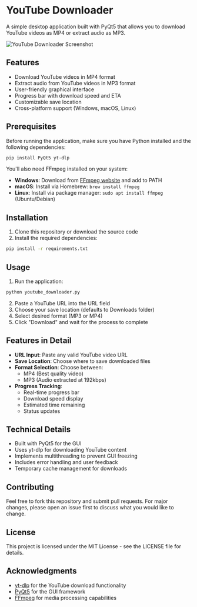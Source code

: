# YouTube Downloader

A simple desktop application built with PyQt5 that allows you to download YouTube videos as MP4 or extract audio as MP3.

![YouTube Downloader Screenshot](screenshot.png)

## Features

- Download YouTube videos in MP4 format
- Extract audio from YouTube videos in MP3 format
- User-friendly graphical interface
- Progress bar with download speed and ETA
- Customizable save location
- Cross-platform support (Windows, macOS, Linux)

## Prerequisites

Before running the application, make sure you have Python installed and the following dependencies:

```bash
pip install PyQt5 yt-dlp
```

You'll also need FFmpeg installed on your system:
- **Windows**: Download from [FFmpeg website](https://ffmpeg.org/download.html) and add to PATH
- **macOS**: Install via Homebrew: `brew install ffmpeg`
- **Linux**: Install via package manager: `sudo apt install ffmpeg` (Ubuntu/Debian)

## Installation

1. Clone this repository or download the source code
2. Install the required dependencies:
```bash
pip install -r requirements.txt
```

## Usage

1. Run the application:
```bash
python youtube_downloader.py
```

2. Paste a YouTube URL into the URL field
3. Choose your save location (defaults to Downloads folder)
4. Select desired format (MP3 or MP4)
5. Click "Download" and wait for the process to complete

## Features in Detail

- **URL Input**: Paste any valid YouTube video URL
- **Save Location**: Choose where to save downloaded files
- **Format Selection**: Choose between:
  - MP4 (Best quality video)
  - MP3 (Audio extracted at 192kbps)
- **Progress Tracking**:
  - Real-time progress bar
  - Download speed display
  - Estimated time remaining
  - Status updates

## Technical Details

- Built with PyQt5 for the GUI
- Uses yt-dlp for downloading YouTube content
- Implements multithreading to prevent GUI freezing
- Includes error handling and user feedback
- Temporary cache management for downloads

## Contributing

Feel free to fork this repository and submit pull requests. For major changes, please open an issue first to discuss what you would like to change.

## License

This project is licensed under the MIT License - see the LICENSE file for details.

## Acknowledgments

- [yt-dlp](https://github.com/yt-dlp/yt-dlp) for the YouTube download functionality
- [PyQt5](https://www.riverbankcomputing.com/software/pyqt/) for the GUI framework
- [FFmpeg](https://ffmpeg.org/) for media processing capabilities